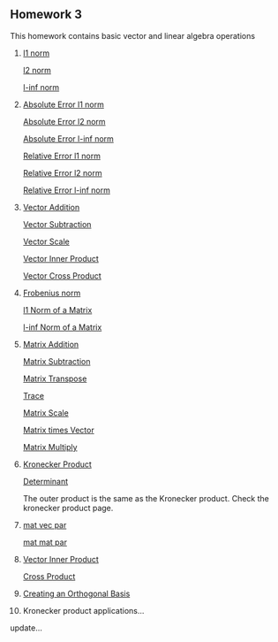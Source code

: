 ## Homework 3

This homework contains basic vector and linear algebra operations

1. [l1 norm](https://github.com/kaiudall/MATH4610/blob/master/SoftwareManual/vectorOps/norm1.md)

   [l2 norm](https://github.com/kaiudall/MATH4610/blob/master/SoftwareManual/vectorOps/norm2.md)
   
   [l-inf norm](https://github.com/kaiudall/MATH4610/blob/master/SoftwareManual/vectorOps/norminf.md)
   
2. [Absolute Error l1 norm](https://github.com/kaiudall/MATH4610/blob/master/SoftwareManual/vectorOps/abserrornorm1.md)

   [Absolute Error l2 norm](https://github.com/kaiudall/MATH4610/blob/master/SoftwareManual/vectorOps/abserrornorm2.md)
   
   [Absolute Error l-inf norm](https://github.com/kaiudall/MATH4610/blob/master/SoftwareManual/vectorOps/abserrornorminf.md)
   
   [Relative Error l1 norm](https://github.com/kaiudall/MATH4610/blob/master/SoftwareManual/vectorOps/relerrornorm1.md)
   
   [Relative Error l2 norm](https://github.com/kaiudall/MATH4610/blob/master/SoftwareManual/vectorOps/relerrornorm2.md)
   
   [Relative Error l-inf norm](https://github.com/kaiudall/MATH4610/blob/master/SoftwareManual/vectorOps/relerrornorminf.md)

3. [Vector Addition](https://github.com/kaiudall/MATH4610/blob/master/SoftwareManual/vectorOps/vectoraddition.md)

   [Vector Subtraction](https://github.com/kaiudall/MATH4610/blob/master/SoftwareManual/vectorOps/vectorsubtraction.md)
   
   [Vector Scale](https://github.com/kaiudall/MATH4610/blob/master/SoftwareManual/vectorOps/vectorscale.md)
   
   [Vector Inner Product](https://github.com/kaiudall/MATH4610/blob/master/SoftwareManual/vectorOps/vectorinnerproduct.md)
   
   [Vector Cross Product](https://github.com/kaiudall/MATH4610/blob/master/SoftwareManual/vectorOps/vectorcrossproduct.md)
   
4. [Frobenius norm](https://github.com/kaiudall/MATH4610/blob/master/SoftwareManual/vectorOps/frobenius.md)

   [l1 Norm of a Matrix](https://github.com/kaiudall/MATH4610/blob/master/SoftwareManual/vectorOps/matrixnorm1.md)
   
   [l-inf Norm of a Matrix](https://github.com/kaiudall/MATH4610/blob/master/SoftwareManual/vectorOps/matrixnorminf.md)

5. [Matrix Addition](https://github.com/kaiudall/MATH4610/blob/master/SoftwareManual/vectorOps/matrixaddition.md)
   
   [Matrix Subtraction](https://github.com/kaiudall/MATH4610/blob/master/SoftwareManual/vectorOps/matrixsubtraction.md)
   
   [Matrix Transpose](https://github.com/kaiudall/MATH4610/blob/master/SoftwareManual/vectorOps/transpose.md)
   
   [Trace](https://github.com/kaiudall/MATH4610/blob/master/SoftwareManual/vectorOps/trace.md)
   
   [Matrix Scale](https://github.com/kaiudall/MATH4610/blob/master/SoftwareManual/vectorOps/matrixscale.md)
   
   [Matrix times Vector](https://github.com/kaiudall/MATH4610/blob/master/SoftwareManual/vectorOps/matrixtimesvector.md)
   
   [Matrix Multiply](https://github.com/kaiudall/MATH4610/blob/master/SoftwareManual/vectorOps/matrixmultiply.md)
   
6. [Kronecker Product](https://github.com/kaiudall/MATH4610/blob/master/SoftwareManual/vectorOps/kronecker.md)
   
   [Determinant](https://github.com/kaiudall/MATH4610/edit/master/SoftwareManual/vectorOps/determinant.md)
   
   The outer product is the same as the Kronecker product. Check the kronecker product page.
   
7. [mat vec par]()

   [mat mat par]()
   
8. [Vector Inner Product](https://github.com/kaiudall/MATH4610/blob/master/SoftwareManual/vectorOps/vectorinnerproduct.md)

   [Cross Product](https://github.com/kaiudall/MATH4610/blob/master/SoftwareManual/vectorOps/vectorcrossproduct.md)
   
9. [Creating an Orthogonal Basis](https://github.com/kaiudall/MATH4610/blob/master/SoftwareManual/vectorOps/orthBasis.md)

10. Kronecker product applications...

update...


